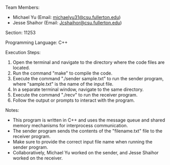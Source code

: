 Team Members: 
- Michael Yu (Email: michaelyu31@csu.fullerton.edu)
- Jesse Shaihor (Email: Jcshaihor@csu.fullerton.edu)

Section: 11253

Programming Language: C++

Execution Steps:
1. Open the terminal and navigate to the directory where the code files are located.
2. Run the command "make" to compile the code.
3. Execute the command "./sender sample.txt" to run the sender program, where "sample.txt" is the name of the input file.
4. In a separate terminal window, navigate to the same directory.
5. Execute the command "./recv" to run the receiver program.
6. Follow the output or prompts to interact with the program.

Notes:
- This program is written in C++ and uses the message queue and shared memory mechanisms for interprocess communication.
- The sender program sends the contents of the "filename.txt" file to the receiver program.
- Make sure to provide the correct input file name when running the sender program.
- Collaboratively, Michael Yu worked on the sender, and Jesse Shaihor worked on the receiver.